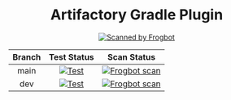 <div align="center">

# Artifactory Gradle Plugin

[![Scanned by Frogbot](https://raw.github.com/jfrog/frogbot/master/images/frogbot-badge.svg)](https://github.com/jfrog/frogbot#readme)

</div>


| Branch |                                                                                                    Test Status                                                                                                    |                                                                                                                             Scan Status                                                                                                                             |
|:------:|:-----------------------------------------------------------------------------------------------------------------------------------------------------------------------------------------------------------------:|:-------------------------------------------------------------------------------------------------------------------------------------------------------------------------------------------------------------------------------------------------------------------:|
|  main  | [![Test](https://github.com/jfrog/artifactory-gradle-plugin/actions/workflows/test.yml/badge.svg?branch=main)](https://github.com/jfrog/artifactory-gradle-plugin/actions/workflows/test.yml?query=branch%3Amain) | [![Frogbot scan](https://github.com/jfrog/artifactory-gradle-plugin/actions/workflows/frogbot-scan-pull-request.yml/badge.svg?branch=main)](https://github.com/jfrog/artifactory-gradle-plugin/actions/workflows/frogbot-scan-pull-request.yml?query=branch%3Amain) |
|  dev   |  [![Test](https://github.com/jfrog/artifactory-gradle-plugin/actions/workflows/test.yml/badge.svg?branch=dev)](https://github.com/jfrog/artifactory-gradle-plugin/actions/workflows/test.yml?query=branch%3Adev)  |  [![Frogbot scan](https://github.com/jfrog/artifactory-gradle-plugin/actions/workflows/frogbot-scan-pull-request.yml/badge.svg?branch=dev)](https://github.com/jfrog/artifactory-gradle-plugin/actions/workflows/frogbot-scan-pull-request.yml?query=branch%3Adev)  |

